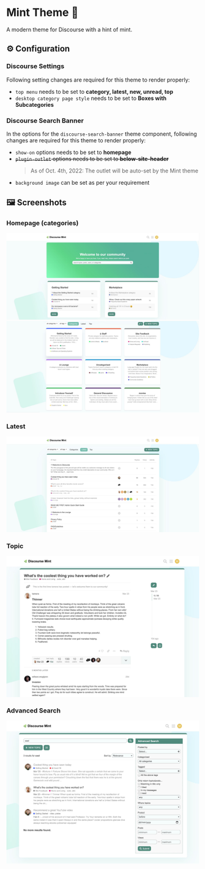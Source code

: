 # Mint Theme :herb:

A modern theme for Discourse with a hint of mint.

## ⚙️ Configuration

### Discourse Settings

Following setting changes are required for this theme to render properly:

- `top menu` needs to be set to **category, latest, new, unread, top**
- `desktop category page style` needs to be set to **Boxes with Subcategories**

### Discourse Search Banner

In the options for the `discourse-search-banner` theme component, following changes are required for this theme to render properly:

- `show-on` options needs to be set to **homepage**
- ~~`plugin-outlet` options needs to be set to **below-site-header**~~
    > As of Oct. 4th, 2022: The outlet will be auto-set by the Mint theme
- `background image` can be set as per your requirement

## 🖼️ Screenshots

### Homepage (categories)

![main](.github/images/main.jpg)
![categories](.github/images/categories.jpg)

### Latest

![main](.github/images/topic-list.jpg)

### Topic

![main](.github/images/topic.jpg)

### Advanced Search

![main](.github/images/advanced-search.jpg)
